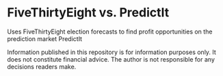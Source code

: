 # FiveThirtyEight vs. PredictIt

Uses FiveThirtyEight election forecasts to find profit opportunities on the prediction market PredictIt

Information published in this repository is for information purposes only. It does not constitute financial advice. The author is not responsible for any decisions readers make.